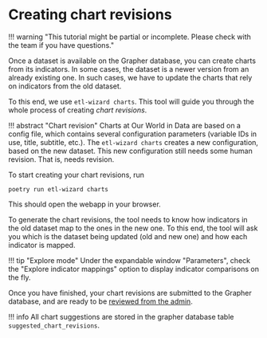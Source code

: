 # Creating chart revisions

!!! warning "This tutorial might be partial or incomplete. Please check with the team if you have questions."

Once a dataset is available on the Grapher database, you can create charts from its indicators. In some cases, the dataset is a newer version from an already existing one. In such cases, we have to update the charts that rely on indicators from the old dataset.

To this end, we use `etl-wizard charts`. This tool will guide you through the whole process of creating _chart revisions_.

!!! abstract "Chart revision"
    Charts at Our World in Data are based on a config file, which contains several configuration parameters (variable IDs in use, title, subtitle, etc.). The `etl-wizard charts` creates a new configuration, based on the new dataset. This new configuration still needs some human revision. That is, needs revision.

To start creating your chart revisions, run


```
poetry run etl-wizard charts
```

This should open the webapp in your browser.

To generate the chart revisions, the tool needs to know how indicators in the old dataset map to the ones in the new one. To this end, the tool will ask you which is the dataset being updated (old and new one) and how each indicator is mapped.

!!! tip "Explore mode"
    Under the expandable window "Parameters", check the "Explore indicator mappings" option to display indicator comparisons on the fly.


Once you have finished, your chart revisions are submitted to the Grapher database, and are ready to be [reviewed from the admin](../reviewing-charts).

!!! info
    All chart suggestions are stored in the grapher database table `suggested_chart_revisions`.
